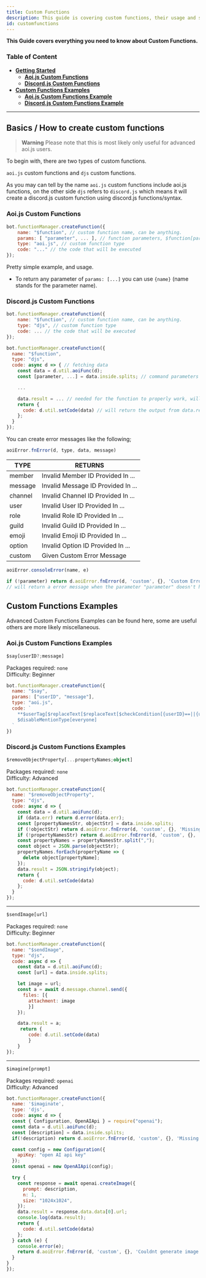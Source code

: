 ```yaml
---
title: Custom Functions
description: This guide is covering custom functions, their usage and some useful examples.
id: customfunctions
---
```


**This Guide covers everything you need to know about Custom Functions.**

### Table of Content

- **[Getting Started](#basics--how-to-create-custom-functions)**
    - **[Aoi.js Custom Functions](#aoijs-custom-functions)**
    - **[Discord.js Custom Functions](#discordjs-custom-functions)**
- **[Custom Functions Examples](#custom-functions-examples)**
    - **[Aoi.js Custom Functions Example](#aoijs-custom-functions-examples)**
    - **[Discord.js Custom Functions Example](#discordjs-custom-functions-examples)**

---

## Basics / How to create custom functions

> **Warning**
> Please note that this is most likely only useful for advanced aoi.js users.

To begin with, there are two types of custom functions.

`aoi.js` custom functions and `djs` custom functions.

As you may can tell by the name `aoi.js` custom functions include aoi.js functions, on the other side `djs` refers to `discord.js` which means it will create a discord.js custom function using discord.js functions/syntax.

### Aoi.js Custom Functions
```js
bot.functionManager.createFunction({
    name: "$function", // custom function name, can be anything.
    params: [ "parameter", ... ], // function parameters, $function[parameter;parameter]
    type: "aoi.js", // custom function type
    code: "..." // the code that will be executed
});
```

Pretty simple example, and usage.
* To return any parameter of `params: [...]` you can use `{name}` (name stands for the parameter name).

### Discord.js Custom Functions

```js
bot.functionManager.createFunction({
    name: "$function", // custom function name, can be anything.
    type: "djs", // custom function type
    code: ... // the code that will be executed
});
```

```js
bot.functionManager.createFunction({
  name: "$function",
  type: "djs",
  code: async d => { // fetching data
    const data = d.util.aoiFunc(d);
    const [parameter, ...] = data.inside.splits; // command parameters

    ...

    data.result = ... // needed for the function to properly work, will set the "output" of the function
    return {
      code: d.util.setCode(data) // will return the output from data.result
    };
  }
});
```

You can create error messages like the following;

```js
aoiError.fnError(d, type, data, message)
```

| TYPE         | RETURNS                                                        |
|--------------|----------------------------------------------------------------|
| member       | Invalid Member ID Provided In ...                              |
| message      | Invalid Message ID Provided In ...                             |
| channel      | Invalid Channel ID Provided In ...                             |
| user         | Invalid User ID Provided In ...                                |
| role         | Invalid Role ID Provided In ...                                |
| guild        | Invalid Guild ID Provided In ...                               |
| emoji        | Invalid Emoji ID Provided In ...                               |
| option       | Invalid Option ID Provided In ...                              |
| custom       | Given Custom Error Message                                     |

```js
aoiError.consoleError(name, e)
```

```js
if (!parameter) return d.aoiError.fnError(d, 'custom', {}, 'Custom Error Message');
// will return a error message when the parameter "parameter" doesn't have any arguments.
```

## Custom Functions Examples

Advanced Custom Functions Examples can be found here, some are useful others are more likely miscellaneous.

### Aoi.js Custom Functions Examples

```ts
$say[userID?;message]
```

Packages required: `none`  
Difficulty: Beginner

```js
bot.functionManager.createFunction({
  name: "$say", 
  params: ["userID", "message"],
  type: "aoi.js", 
  code: ` 
    **$userTag[$replaceText[$replaceText[$checkCondition[{userID}==||{userID}==undefined];true;$authorID];false;{userID}]]** says: **{message}**
    $disableMentionType[everyone]
  ` 
})
```

### Discord.js Custom Functions Examples

```ts
$removeObjectProperty[...propertyNames;object]
```

Packages required: `none`  
Difficulty: Advanced

```js
bot.functionManager.createFunction({
  name: "$removeObjectProperty",
  type: "djs",
  code: async d => {
    const data = d.util.aoiFunc(d);
    if (data.err) return d.error(data.err);
    const [propertyNamesStr, objectStr] = data.inside.splits;
    if (!objectStr) return d.aoiError.fnError(d, 'custom', {}, 'Missing object');
    if (!propertyNamesStr) return d.aoiError.fnError(d, 'custom', {}, 'Missing object property names');
    const propertyNames = propertyNamesStr.split(",");
    const object = JSON.parse(objectStr);
    propertyNames.forEach(propertyName => {
      delete object[propertyName];
    });
    data.result = JSON.stringify(object);
    return {
      code: d.util.setCode(data)
    };
  }
});
```

---

```ts
$sendImage[url]
```

Packages required: `none`  
Difficulty: Beginner

```js
bot.functionManager.createFunction({
  name: "$sendImage",
  type: "djs",
  code: async d => {
    const data = d.util.aoiFunc(d);
    const [url] = data.inside.splits;

    let image = url;
    const a = await d.message.channel.send({
      files: [{ 
        attachment: image 
        }]
    });

    data.result = a;
     return { 
        code: d.util.setCode(data) 
        }
    }   
});
```

---

```ts
$imagine[prompt]
```

Packages required: `openai`  
Difficulty: Advanced

```javascript
bot.functionManager.createFunction({
  name: '$imaginate',
  type: 'djs',
  code: async d => {
  const { Configuration, OpenAIApi } = require("openai");
  const data = d.util.aoiFunc(d);
  const [description] = data.inside.splits;
  if(!description) return d.aoiError.fnError(d, 'custom', {}, 'Missing description to generate a image!');

  const config = new Configuration({
    apiKey: "open AI api key"
  });
  const openai = new OpenAIApi(config);

  try {
    const response = await openai.createImage({
      prompt: description,
      n: 1,
      size: "1024x1024",
    });
    data.result = response.data.data[0].url;
    console.log(data.result);
    return {
      code: d.util.setCode(data)
    };
  } catch (e) {
    console.error(e);
    return d.aoiError.fnError(d, 'custom', {}, 'Couldnt generate image');
  }
}
});
```
